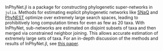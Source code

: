 InPhyNet.jl is a package for constructing phylogenetic super-networks in `julia`. Methods for estimating explicit phylogenetic networks like [SNaQ](https://crsl4.github.io/PhyloNetworks.jl/latest/man/snaq_plot/#Network-Estimation) and [PhyNEST](https://github.com/sungsik-kong/PhyNEST.jl) optimize over extremely large search spaces, leading to prohibitively long computation times for even as few as 20 taxa. With InPhyNet, sub-networks are estimated on disjoint subsets of taxa and then merged via constrained neighbor joining. This allows accurate estimation of extremely large sets of taxa. For an in-depth discussion of the methods and results of InPhyNet.jl, see [this paper](https://needsalink.com).